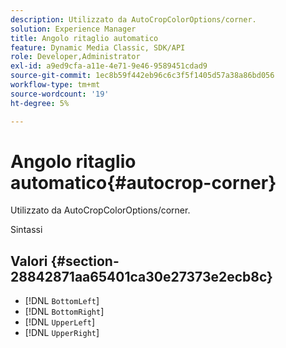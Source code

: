 ```yaml
---
description: Utilizzato da AutoCropColorOptions/corner.
solution: Experience Manager
title: Angolo ritaglio automatico
feature: Dynamic Media Classic, SDK/API
role: Developer,Administrator
exl-id: a9ed9cfa-a11e-4e71-9e46-9589451cdad9
source-git-commit: 1ec8b59f442eb96c6c3f5f1405d57a38a86bd056
workflow-type: tm+mt
source-wordcount: '19'
ht-degree: 5%

---
```


# Angolo ritaglio automatico{#autocrop-corner}

Utilizzato da AutoCropColorOptions/corner.

Sintassi

## Valori {#section-28842871aa65401ca30e27373e2ecb8c}

* [!DNL `BottomLeft`]
* [!DNL `BottomRight`]
* [!DNL `UpperLeft`]
* [!DNL `UpperRight`]
